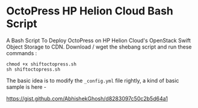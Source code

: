 # OctoPress HP Helion Cloud Bash Script

A Bash Script To Deploy OctoPress on HP Helion Cloud's OpenStack Swift Object Storage to CDN. Download / wget the shebang script and run these commands :

````
chmod +x shiftoctopress.sh
sh shiftoctopress.sh

````

The basic idea is to modify the `_config.yml` file rightly, a kind of basic sample is here -

https://gist.github.com/AbhishekGhosh/d8283097c50c2b5d64a1
